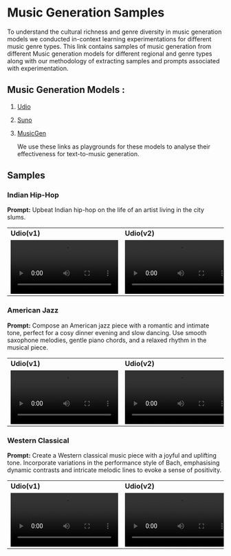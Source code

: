 # Music Generation Samples
To understand the cultural richness and genre diversity in music generation models we conducted in-context learning experimentations for different music genre types. This link contains samples of music generation from different Music generation models for different regional and genre types along with our methodology of extracting samples and prompts associated with experimentation.

## Music Generation Models : 
1. [Udio](https://www.udio.com/)
2. [Suno](https://suno.com/create)
3. [MusicGen](https://huggingface.co/spaces/facebook/MusicGen)
   
   We use these links as playgrounds for these models to analyse their effectiveness for text-to-music generation.

## Samples

### Indian Hip-Hop
**Prompt:** Upbeat Indian hip-hop on the life of an artist living in the city slums.

<div>
  <table>
    <tr>
      <td><strong>Udio(v1)</strong></td>
      <td><strong>Udio(v2)</strong></td>
      <td><strong>MusicGen</strong></td>
      <td><strong>SunoAI(v2)</strong></td>
       <td><strong>SunoAI(v2)</strong></td>
    </tr>
    <tr>
      <td>
        <video controls width="250">
          <source src="https://github.com/user-attachments/assets/741fe262-cfe2-4ba3-92ad-bd4fe63d8e29" type="video/mp4">
          Your browser does not support the video tag.
        </video>
      </td>
      <td>
        <video controls width="250">
          <source src="https://github.com/user-attachments/assets/741fe262-cfe2-4ba3-92ad-bd4fe63d8e29" type="video/mp4">
          Your browser does not support the video tag.
        </video>
      </td>
      <td>
        <video controls width="250">
          <source src="https://github.com/user-attachments/assets/cdf12fd8-fb78-4b9c-a35f-5417de3564aa" type="video/mp4">
          Your browser does not support the video tag.
        </video>
      </td>
      <td>
        <video controls width="250">
          <source src="https://github.com/user-attachments/assets/1031e366-4028-4433-8b4e-f26e0794c9b4" type="video/mp4">
          Your browser does not support the video tag.
        </video>
      </td>
      <td>
        <video controls width="250">
          <source src="https://github.com/user-attachments/assets/741fe262-cfe2-4ba3-92ad-bd4fe63d8e29" type="video/mp4">
          Your browser does not support the video tag.
        </video>
      </td>
    </tr>
  </table>
</div>

### American Jazz

**Prompt:** Compose an American jazz piece with a romantic and intimate tone, perfect for a cosy dinner evening and slow dancing. Use smooth saxophone melodies, gentle piano chords, and a relaxed rhythm in the musical piece.

<div>
  <table>
    <tr>
      <td><strong>Udio(v1)</strong></td>
      <td><strong>Udio(v2)</strong></td>
      <td><strong>MusicGen</strong></td>
      <td><strong>SunoAI(v2)</strong></td>
       <td><strong>SunoAI(v2)</strong></td>
    </tr>
    <tr>
      <td>
        <video controls width="250">
          <source src="https://github.com/user-attachments/assets/741fe262-cfe2-4ba3-92ad-bd4fe63d8e29" type="video/mp4">
          Your browser does not support the video tag.
        </video>
      </td>
      <td>
        <video controls width="250">
          <source src="https://github.com/user-attachments/assets/741fe262-cfe2-4ba3-92ad-bd4fe63d8e29" type="video/mp4">
          Your browser does not support the video tag.
        </video>
      </td>
      <td>
        <video controls width="250">
          <source src="https://github.com/user-attachments/assets/cdf12fd8-fb78-4b9c-a35f-5417de3564aa" type="video/mp4">
          Your browser does not support the video tag.
        </video>
      </td>
      <td>
        <video controls width="250">
          <source src="https://github.com/user-attachments/assets/1031e366-4028-4433-8b4e-f26e0794c9b4" type="video/mp4">
          Your browser does not support the video tag.
        </video>
      </td>
      <td>
        <video controls width="250">
          <source src="https://github.com/user-attachments/assets/741fe262-cfe2-4ba3-92ad-bd4fe63d8e29" type="video/mp4">
          Your browser does not support the video tag.
        </video>
      </td>
    </tr>
  </table>
</div>

### Western Classical

**Prompt:** Create a Western classical music piece with a joyful and uplifting tone. Incorporate variations in the performance style of Bach, emphasising dynamic contrasts and intricate melodic lines to evoke a sense of positivity.

<div>
  <table>
    <tr>
      <td><strong>Udio(v1)</strong></td>
      <td><strong>Udio(v2)</strong></td>
      <td><strong>MusicGen</strong></td>
      <td><strong>SunoAI(v2)</strong></td>
       <td><strong>SunoAI(v2)</strong></td>
    </tr>
    <tr>
      <td>
        <video controls width="250">
          <source src="https://github.com/user-attachments/assets/741fe262-cfe2-4ba3-92ad-bd4fe63d8e29" type="video/mp4">
          Your browser does not support the video tag.
        </video>
      </td>
      <td>
        <video controls width="250">
          <source src="https://github.com/user-attachments/assets/741fe262-cfe2-4ba3-92ad-bd4fe63d8e29" type="video/mp4">
          Your browser does not support the video tag.
        </video>
      </td>
      <td>
        <video controls width="250">
          <source src="https://github.com/user-attachments/assets/cdf12fd8-fb78-4b9c-a35f-5417de3564aa" type="video/mp4">
          Your browser does not support the video tag.
        </video>
      </td>
      <td>
        <video controls width="250">
          <source src="https://github.com/user-attachments/assets/1031e366-4028-4433-8b4e-f26e0794c9b4" type="video/mp4">
          Your browser does not support the video tag.
        </video>
      </td>
      <td>
        <video controls width="250">
          <source src="https://github.com/user-attachments/assets/741fe262-cfe2-4ba3-92ad-bd4fe63d8e29" type="video/mp4">
          Your browser does not support the video tag.
        </video>
      </td>
    </tr>
  </table>
</div>


